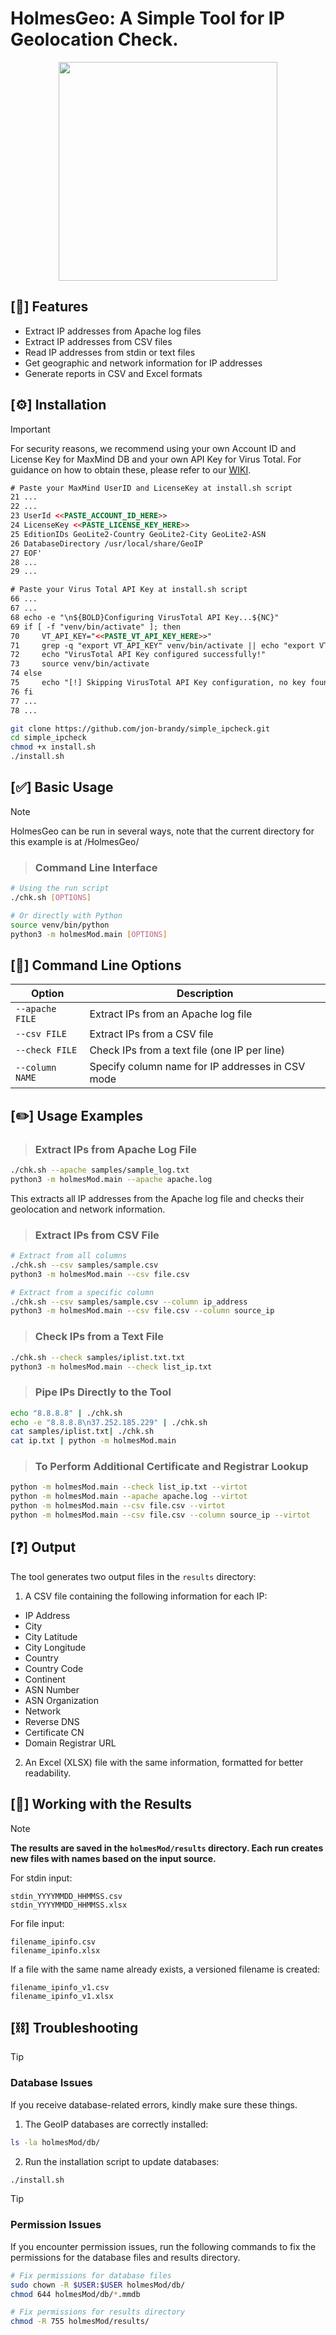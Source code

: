 # HolmesGeo: A Simple Tool for IP Geolocation Check.

<p align="center">
   <img src="https://github.com/user-attachments/assets/078a61db-b3ac-4dcc-a1e3-2f25a14ba274" width="350">
</p>


## [📃] Features

- Extract IP addresses from Apache log files
- Extract IP addresses from CSV files
- Read IP addresses from stdin or text files
- Get geographic and network information for IP addresses
- Generate reports in CSV and Excel formats

## [⚙️] Installation

> [!IMPORTANT]
> For security reasons, we recommend using your own Account ID and License Key for MaxMind DB and your own API Key for Virus Total. For guidance on how to obtain these, please refer to our [WIKI](https://github.com/jon-brandy/HolmesGeo/wiki/Obtain-GeoLite2-License-and-Virus-Total-API-Key).

```html
# Paste your MaxMind UserID and LicenseKey at install.sh script
21 ...
22 ...
23 UserId <<PASTE_ACCOUNT_ID_HERE>>
24 LicenseKey <<PASTE_LICENSE_KEY_HERE>>
25 EditionIDs GeoLite2-Country GeoLite2-City GeoLite2-ASN
26 DatabaseDirectory /usr/local/share/GeoIP
27 EOF'
28 ...
29 ...
```

```html
# Paste your Virus Total API Key at install.sh script
66 ...
67 ...
68 echo -e "\n${BOLD}Configuring VirusTotal API Key...${NC}"
69 if [ -f "venv/bin/activate" ]; then
70     VT_API_KEY="<<PASTE_VT_API_KEY_HERE>>"
71     grep -q "export VT_API_KEY" venv/bin/activate || echo "export VT_API_KEY='$VT_API_KEY'" >> venv/bin/activate
72     echo "VirusTotal API Key configured successfully!"
73     source venv/bin/activate
74 else
75     echo "[!] Skipping VirusTotal API Key configuration, no key found."
76 fi
77 ...
78 ...
```

```bash
git clone https://github.com/jon-brandy/simple_ipcheck.git
cd simple_ipcheck
chmod +x install.sh
./install.sh
```

## [✅] Basic Usage

> [!NOTE]
> HolmesGeo can be run in several ways, note that the current directory for this example is at /HolmesGeo/

> ### Command Line Interface

```bash
# Using the run script
./chk.sh [OPTIONS]

# Or directly with Python
source venv/bin/python
python3 -m holmesMod.main [OPTIONS]
```

## [🧠] Command Line Options

| Option | Description |
|--------|-------------|
| `--apache FILE` | Extract IPs from an Apache log file |
| `--csv FILE` | Extract IPs from a CSV file |
| `--check FILE` | Check IPs from a text file (one IP per line) |
| `--column NAME` | Specify column name for IP addresses in CSV mode |

## [✏️] Usage Examples

> ### Extract IPs from Apache Log File

```bash
./chk.sh --apache samples/sample_log.txt
python3 -m holmesMod.main --apache apache.log
```

This extracts all IP addresses from the Apache log file and checks their geolocation and network information.

> ### Extract IPs from CSV File

```bash
# Extract from all columns
./chk.sh --csv samples/sample.csv
python3 -m holmesMod.main --csv file.csv

# Extract from a specific column
./chk.sh --csv samples/sample.csv --column ip_address
python3 -m holmesMod.main --csv file.csv --column source_ip
```

> ### Check IPs from a Text File

```bash
./chk.sh --check samples/iplist.txt.txt
python3 -m holmesMod.main --check list_ip.txt
```

> ### Pipe IPs Directly to the Tool

```bash
echo "8.8.8.8" | ./chk.sh
echo -e "8.8.8.8\n37.252.185.229" | ./chk.sh
cat samples/iplist.txt| ./chk.sh
cat ip.txt | python -m holmesMod.main
```

> ### To Perform Additional Certificate and Registrar Lookup

```bash
python -m holmesMod.main --check list_ip.txt --virtot
python -m holmesMod.main --apache apache.log --virtot
python -m holmesMod.main --csv file.csv --virtot
python -m holmesMod.main --csv file.csv --column source_ip --virtot
```

## [❓] Output

The tool generates two output files in the `results` directory:

1. A CSV file containing the following information for each IP:
- IP Address
- City
- City Latitude
- City Longitude
- Country
- Country Code
- Continent
- ASN Number
- ASN Organization
- Network
- Reverse DNS
- Certificate CN
- Domain Registrar URL

2. An Excel (XLSX) file with the same information, formatted for better readability.

## [📝] Working with the Results

> [!NOTE]
> **The results are saved in the `holmesMod/results` directory. Each run creates new files with names based on the input source.**

For stdin input:
```
stdin_YYYYMMDD_HHMMSS.csv
stdin_YYYYMMDD_HHMMSS.xlsx
```

For file input:
```
filename_ipinfo.csv
filename_ipinfo.xlsx
```

If a file with the same name already exists, a versioned filename is created:
```
filename_ipinfo_v1.csv
filename_ipinfo_v1.xlsx
```

## [⛓️] Troubleshooting

> [!TIP]
> ### Database Issues  
> If you receive database-related errors, kindly make sure these things.

1. The GeoIP databases are correctly installed:
   
```bash
ls -la holmesMod/db/
```

2. Run the installation script to update databases:
   
```bash
./install.sh
```


> [!TIP]
> ### Permission Issues  
> If you encounter permission issues, run the following commands to fix the permissions for the database files and results directory.


```bash
# Fix permissions for database files
sudo chown -R $USER:$USER holmesMod/db/
chmod 644 holmesMod/db/*.mmdb

# Fix permissions for results directory
chmod -R 755 holmesMod/results/
```
